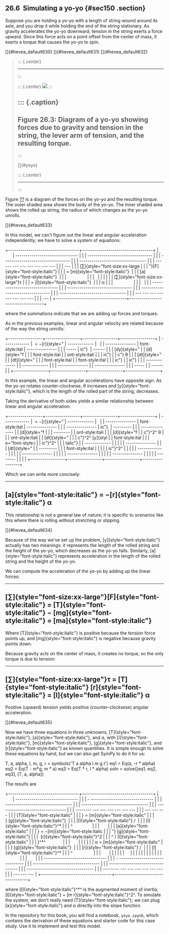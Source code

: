 ﻿26.6  Simulating a yo-yo {#sec150 .section}
------------------------

Suppose you are holding a yo-yo with a length of string wound around its
axle, and you drop it while holding the end of the string stationary. As
gravity accelerates the yo-yo downward, tension in the string exerts a
force upward. Since this force acts on a point offset from the center of
mass, it exerts a torque that causes the yo-yo to spin.

[]{#hevea_default630} []{#hevea_default631} []{#hevea_default632}

> ::: {.center}
>
> ------------------------------------------------------------------------
> :::
>
> ::: {.center}
> ![](ModSimPy042.png)
> :::
>
> ::: {.caption}
>   ----------------------------------------------------------------------------------------------------------------------------------------------
>   Figure 26.3: Diagram of a yo-yo showing forces due to gravity and tension in the string, the lever arm of tension, and the resulting torque.
>   ----------------------------------------------------------------------------------------------------------------------------------------------
> :::
>
> []{#yoyo}
>
> ::: {.center}
>
> ------------------------------------------------------------------------
> :::

Figure [??](#yoyo) is a diagram of the forces on the yo-yo and the
resulting torque. The outer shaded area shows the body of the yo-yo. The
inner shaded area shows the rolled up string, the radius of which
changes as the yo-yo unrolls.

[]{#hevea_default633}

In this model, we can't figure out the linear and angular acceleration
independently; we have to solve a system of equations:

+-----------------------------------+-----------------------------------+
|                                   |   ------------------------------- |
|                                   | --------------------------------  |
|                                   | --------------------------------- |
|                                   | --------------------------------- |
|                                   |  --- --- --- --- --- --- --- ---  |
|                                   | ---                               |
|                                   |     [∑]{style="font-size:xx-large |
|                                   | "}[F]{style="font-style:italic"}  |
|                                   | = [m]{style="font-style:italic"}  |
|                                   | [a]{style="font-style:italic"}    |
|                                   |                                   |
|                                   |                                   |
|                                   |                                   |
|                                   | [∑]{style="font-size:xx-large"}τ  |
|                                   | = [I]{style="font-style:italic"}  |
|                                   | α                                 |
|                                   |                                   |
|                                   |                                   |
|                                   |   ------------------------------- |
|                                   | --------------------------------  |
|                                   | --------------------------------- |
|                                   | --------------------------------- |
|                                   |  --- --- --- --- --- --- --- ---  |
|                                   | ---                               |
+-----------------------------------+-----------------------------------+

where the summations indicate that we are adding up forces and torques.

As in the previous examples, linear and angular velocity are related
because of the way the string unrolls:

+-----------------+-----------------+-----------------+-----------------+
|   ------------- |  = −[r]{style=" |   ------------- |                 |
| --------------- | font-style:ital | --------------- |                 |
| -----           | ic"}            | ------          |                 |
|    [dy]{style=" |                 |    [d]{style="f |                 |
| font-style:ital |                 | ont-style:itali |                 |
| ic"}            |                 | c"} θ           |                 |
|    [dt]{style=" |                 |    [dt]{style=" |                 |
| font-style:ital |                 | font-style:ital |                 |
| ic"}            |                 | ic"}            |                 |
|   ------------- |                 |   ------------- |                 |
| --------------- |                 | --------------- |                 |
| -----           |                 | ------          |                 |
+-----------------+-----------------+-----------------+-----------------+

In this example, the linear and angular accelerations have opposite
sign. As the yo-yo rotates counter-clockwise, θ increases and
[y]{style="font-style:italic"}, which is the length of the rolled part
of the string, decreases.

Taking the derivative of both sides yields a similar relationship
between linear and angular acceleration:

+-----------------+-----------------+-----------------+-----------------+
|   ------------- |  = −[r]{style=" |   ------------- |                 |
| --------------- | font-style:ital | --------------- |                 |
| --------------- | ic"}            | ---------       |                 |
| --------------- |                 |    [d]{style="f |                 |
| --------        |                 | ont-style:itali |                 |
|    [d]{style="f |                 | c"}^2^ θ        |                 |
| ont-style:itali |                 |    [dt]{style=" |                 |
| c"}^2^ [y]{styl |                 | font-style:ital |                 |
| e="font-style:i |                 | ic"}^2^         |                 |
| talic"}         |                 |   ------------- |                 |
|                 |                 | --------------- |                 |
|    [dt]{style=" |                 | ---------       |                 |
| font-style:ital |                 |                 |                 |
| ic"}^2^         |                 |                 |                 |
|   ------------- |                 |                 |                 |
| --------------- |                 |                 |                 |
| --------------- |                 |                 |                 |
| --------------- |                 |                 |                 |
| --------        |                 |                 |                 |
+-----------------+-----------------+-----------------+-----------------+

Which we can write more concisely:

  ---------------------------------------------------------------------
  [a]{style="font-style:italic"} = −[r]{style="font-style:italic"} α 
  ---------------------------------------------------------------------

This relationship is not a general law of nature; it is specific to
scenarios like this where there is rolling without stretching or
slipping.

[]{#hevea_default634}

Because of the way we've set up the problem,
[y]{style="font-style:italic"} actually has two meanings: it represents
the length of the rolled string and the height of the yo-yo, which
decreases as the yo-yo falls. Similarly, [a]{style="font-style:italic"}
represents acceleration in the length of the rolled string and the
height of the yo-yo.

We can compute the acceleration of the yo-yo by adding up the linear
forces:

  ---------------------------------------------------------------------------------------------------------------------------------------------------------------------
  [∑]{style="font-size:xx-large"}[F]{style="font-style:italic"} = [T]{style="font-style:italic"} − [mg]{style="font-style:italic"} = [ma]{style="font-style:italic"} 
  ---------------------------------------------------------------------------------------------------------------------------------------------------------------------

Where [T]{style="font-style:italic"} is positive because the tension
force points up, and [mg]{style="font-style:italic"} is negative because
gravity points down.

Because gravity acts on the center of mass, it creates no torque, so the
only torque is due to tension:

  --------------------------------------------------------------------------------------------------------------------------------------
  [∑]{style="font-size:xx-large"}τ = [T]{style="font-style:italic"} [r]{style="font-style:italic"} = [I]{style="font-style:italic"} α 
  --------------------------------------------------------------------------------------------------------------------------------------

Positive (upward) tension yields positive (counter-clockwise) angular
acceleration.

[]{#hevea_default635}

Now we have three equations in three unknowns,
[T]{style="font-style:italic"}, [a]{style="font-style:italic"}, and α,
with [I]{style="font-style:italic"}, [m]{style="font-style:italic"},
[g]{style="font-style:italic"}, and [r]{style="font-style:italic"} as
known quantities. It is simple enough to solve these equations by hand,
but we can also get SymPy to do it for us:

T, a, alpha, I, m, g, r = symbols('T a alpha I m g r') eq1 = Eq(a, -r \*
alpha) eq2 = Eq(T - m\*g, m \* a) eq3 = Eq(T \* r, I \* alpha) soln =
solve(\[eq1, eq2, eq3\], \[T, a, alpha\])

The results are

+-----------------------------------+-----------------------------------+
|                                   |   ------------------------------- |
|                                   | - ------------------------------- |
|                                   | --------------------------------- |
|                                   | --------------------------------- |
|                                   | --------------------------------- |
|                                   | -------- --- --- --- --- --- ---  |
|                                   | --- --- ---                       |
|                                   |     [T]{style="font-style:italic" |
|                                   | } = [m]{style="font-style:italic" |
|                                   | } [g]{style="font-style:italic"}  |
|                                   | [I]{style="font-style:italic"} /  |
|                                   | [I]{style="font-style:italic"}^\* |
|                                   | ^                                 |
|                                   |                                   |
|                                   |     [a]{style="font-style:italic" |
|                                   | } = −[m]{style="font-style:italic |
|                                   | "} [g]{style="font-style:italic"} |
|                                   |  [r]{style="font-style:italic"}^2 |
|                                   | ^ / [I]{style="font-style:italic" |
|                                   | }^\*^                             |
|                                   |                                   |
|                                   |                                   |
|                                   | α = [m]{style="font-style:italic" |
|                                   | } [g]{style="font-style:italic"}  |
|                                   | [r]{style="font-style:italic"} /  |
|                                   | [I]{style="font-style:italic"}^\* |
|                                   | ^                                 |
|                                   |                                   |
|                                   |                                   |
|                                   |                                   |
|                                   |                                   |
|                                   |                                   |
|                                   |                                   |
|                                   |                                   |
|                                   |                                   |
|                                   |   ------------------------------- |
|                                   | - ------------------------------- |
|                                   | --------------------------------- |
|                                   | --------------------------------- |
|                                   | --------------------------------- |
|                                   | -------- --- --- --- --- --- ---  |
|                                   | --- --- ---                       |
+-----------------------------------+-----------------------------------+

where [I]{style="font-style:italic"}^\*^ is the augmented moment of
inertia, [I]{style="font-style:italic"} + [m
r]{style="font-style:italic"}^2^. To simulate the system, we don't
really need [T]{style="font-style:italic"}; we can plug
[a]{style="font-style:italic"} and α directly into the slope function.

In the repository for this book, you will find a notebook, `yoyo.ipynb`,
which contains the derivation of these equations and starter code for
this case study. Use it to implement and test this model.
